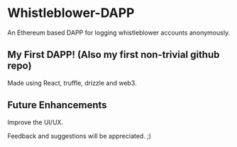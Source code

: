 # Whistleblower-DAPP

An Ethereum based DAPP for logging whistleblower accounts anonymously.

## My First DAPP! (Also my first non-trivial github repo)

Made using React, truffle, drizzle and web3.

## Future Enhancements

Improve the UI/UX.

Feedback and suggestions will be appreciated. ;)
